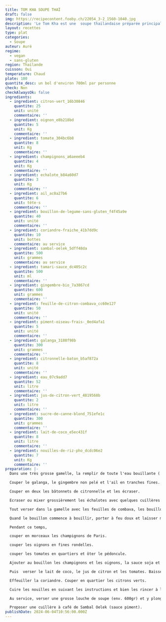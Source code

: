 ```yaml
---
title: TOM KHA SOUPE THAÏ
draft: false
img: https://recipecontent.fooby.ch/22054_3-2_1560-1040.jpg
description: 'Le Tom Kha est une  soupe thaïlandaise préparée principalement avec du lait de coco et du Galanga, c’est un bouillon au goût citronné mais pas acide. Tom Kha (en thaï : ต้มข่า) veut dire soupe de galanga , Tom = Bouillon et Kha = Galanga.'
layout: recettes
type: plat
categories:
  - Soupe
auteur: Auré
regime:
  - vegan
  - sans-gluten
region: Thaïlande
cuisson: Oui
temperature: Chaud
plate: 100
quantite_desc: un bol d'environ 700ml par personne
check: Non
checkAlwaysOk: false
ingredients:
  - ingredient: citron-vert_16b30846
    quantite: 25
    unit: unité
    commentaire: ''
  - ingredient: oignon_e8b218bd
    quantite: 5
    unit: Kg
    commentaire: ''
  - ingredient: tomate_304bc6b8
    quantite: 8
    unit: Kg
    commentaire: ''
  - ingredient: champignons_a6aeeeb4
    quantite: 4
    unit: Kg
    commentaire: ''
  - ingredient: echalote_b84a60d7
    quantite: 3
    unit: Kg
    commentaire: ''
  - ingredient: ail_ac8a27b6
    quantite: 6
    unit: tête·s
    commentaire: ''
  - ingredient: bouillon-de-legume-sans-gluten_f4f45a9e
    quantite: 40
    unit: unité
    commentaire: ''
  - ingredient: coriandre-fraiche_41b7dd9c
    quantite: 10
    unit: bottes
    commentaire: au service
  - ingredient: sambal-oelek_5dff48da
    quantite: 500
    unit: grammes
    commentaire: au service
  - ingredient: tamari-sauce_dc405c2c
    quantite: 500
    unit: ml
    commentaire: ''
  - ingredient: gingembre-bio_7a3867cd
    quantite: 600
    unit: grammes
    commentaire: ''
  - ingredient: feuille-de-citron-combava_cc60e127
    quantite: 50
    unit: unité
    commentaire: ''
  - ingredient: piment-oiseau-frais-_0ed4afa1
    quantite: 5
    unit: unité
    commentaire: ''
  - ingredient: galanga_3188f98b
    quantite: 300
    unit: grammes
    commentaire: ''
  - ingredient: citronnelle-baton_b5af872a
    quantite: 8
    unit: unité
    commentaire: ''
  - ingredient: eau_07c9add7
    quantite: 52
    unit: litre
    commentaire: ''
  - ingredient: jus-de-citron-vert_4819568b
    quantite: 2
    unit: litre
    commentaire: ''
  - ingredient: sucre-de-canne-blond_751efe1c
    quantite: 300
    unit: grammes
    commentaire: ''
  - ingredient: lait-de-coco_e5ec431f
    quantite: 8
    unit: litre
    commentaire: ''
  - ingredient: nouilles-de-riz-pho_dcdc06e2
    quantite: 7
    unit: Kg
    commentaire: ''
preparation: |-
  Dans une très grosse gamelle, la remplir de toute l'eau bouillante ( à la bouilloire c'est moins long et ça économise le gaz).

  Couper le galanga, le gingembre non pelé et l'ail en tranches fines.

  Couper en deux les bâtonnets de citronnelle et les écraser.

  Ecraser ou mixer grossièrement les échalotes avec quelques cuillères de sel.

  Tout verser dans la gamelle avec les feuilles de combava, les bouillons de légumes sans gluten et les piments entiers pas coupés.

  Quand le bouillon commence à bouillir, porter à feu doux et laisser mijoter 45min en remuant de temps en temps.

  Pendant ce temps, 

  couper en morceaux les champignons de Paris.

  couper les oignons en fines rondelles.

  couper les tomates en quartiers et ôter le pédoncule.

  Ajouter au bouillon les champignons et les oignons, la sauce soja et le sucre. Laisser mijoter 15/20min. Goûter.

  Puis  verser le lait de coco, le jus de citron et les tomates. Baisser le feu très très doux. A partir de là cela ne doit plus bouillir car le lait de coco pourrait cailler. Cuire 30min. Goûter et ajuster l'assaisonnement (sel?)

  Effeuiller la coriandre. Couper en quartier les citrons verts.

  Cuire les nouilles en suivant les instructions et bien les rincer à l'eau froide un fois cuites. Les laisser dans l'eau pour le service, cela évitera qu'elles se collent entre elles.

  Au service, verser une grosse louche de soupe (env. 600gr) et y plonger les nouilles (env. 150gr). Décorer d'une bonne cuillère de coriandre et d'un quartier de citron.

  Proposer une cuillère à café de Sambal Oelek (sauce piment).
publishDate: 2024-06-04T10:56:00.000Z
---
```

